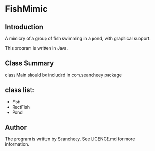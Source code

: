 # FishMimic

## Introduction

A mimicry of a group of fish swimming in a pond, with graphical support.

This program is written in Java. 

## Class Summary

class Main should be included in com.seancheey package

## class list:

- Fish
- RectFish
- Pond

## Author

The program is written by Seancheey. See LICENCE.md for more information.
